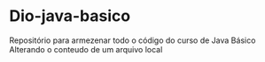 # Dio-java-basico
Repositório para armezenar todo o código do curso de Java Básico
Alterando o conteudo de um arquivo local
